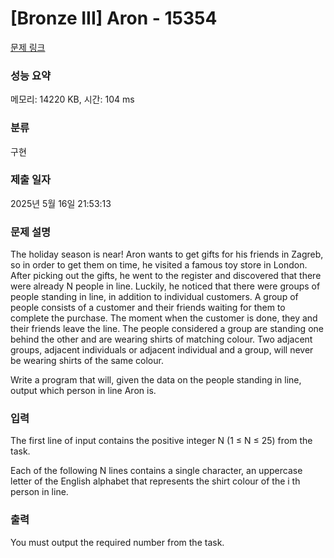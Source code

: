 # [Bronze III] Aron - 15354 

[문제 링크](https://www.acmicpc.net/problem/15354) 

### 성능 요약

메모리: 14220 KB, 시간: 104 ms

### 분류

구현

### 제출 일자

2025년 5월 16일 21:53:13

### 문제 설명

<p>The holiday season is near! Aron wants to get gifts for his friends in Zagreb, so in order to get them on time, he visited a famous toy store in London. After picking out the gifts, he went to the register and discovered that there were already N people in line. Luckily, he noticed that there were groups of people standing in line, in addition to individual customers. A group of people consists of a customer and their friends waiting for them to complete the purchase. The moment when the customer is done, they and their friends leave the line. The people considered a group are standing one behind the other and are wearing shirts of matching colour. Two adjacent groups, adjacent individuals or adjacent individual and a group, will never be wearing shirts of the same colour.</p>

<p>Write a program that will, given the data on the people standing in line, output which person in line Aron is.</p>

### 입력 

 <p>The first line of input contains the positive integer N (1 ≤ N ≤ 25) from the task.</p>

<p>Each of the following N lines contains a single character, an uppercase letter of the English alphabet that represents the shirt colour of the i th person in line.</p>

### 출력 

 <p>You must output the required number from the task.</p>

